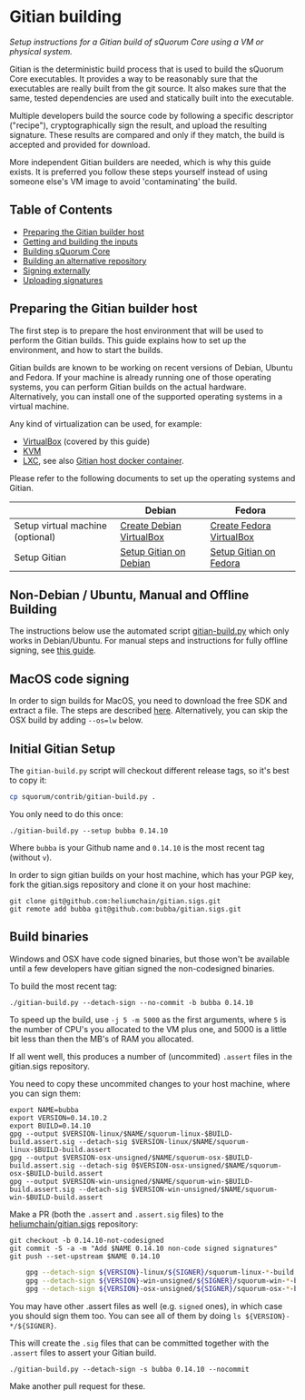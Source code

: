 Gitian building
================

*Setup instructions for a Gitian build of sQuorum Core using a VM or physical system.*

Gitian is the deterministic build process that is used to build the sQuorum
Core executables. It provides a way to be reasonably sure that the
executables are really built from the git source. It also makes sure that
the same, tested dependencies are used and statically built into the executable.

Multiple developers build the source code by following a specific descriptor
("recipe"), cryptographically sign the result, and upload the resulting signature.
These results are compared and only if they match, the build is accepted and provided
for download.

More independent Gitian builders are needed, which is why this guide exists.
It is preferred you follow these steps yourself instead of using someone else's
VM image to avoid 'contaminating' the build.

Table of Contents
------------------

- [Preparing the Gitian builder host](#preparing-the-gitian-builder-host)
- [Getting and building the inputs](#getting-and-building-the-inputs)
- [Building sQuorum Core](#building-bitcoin-core)
- [Building an alternative repository](#building-an-alternative-repository)
- [Signing externally](#signing-externally)
- [Uploading signatures](#uploading-signatures)

Preparing the Gitian builder host
---------------------------------

The first step is to prepare the host environment that will be used to perform the Gitian builds.
This guide explains how to set up the environment, and how to start the builds.

Gitian builds are known to be working on recent versions of Debian, Ubuntu and Fedora.
If your machine is already running one of those operating systems, you can perform Gitian builds on the actual hardware.
Alternatively, you can install one of the supported operating systems in a virtual machine.

Any kind of virtualization can be used, for example:
- [VirtualBox](https://www.virtualbox.org/) (covered by this guide)
- [KVM](http://www.linux-kvm.org/page/Main_Page)
- [LXC](https://linuxcontainers.org/), see also [Gitian host docker container](https://github.com/gdm85/tenku/tree/master/docker/gitian-bitcoin-host/README.md).

Please refer to the following documents to set up the operating systems and Gitian.

|                                   | Debian                                                                             | Fedora                                                                             |
|-----------------------------------|------------------------------------------------------------------------------------|------------------------------------------------------------------------------------|
| Setup virtual machine (optional)  | [Create Debian VirtualBox](./gitian-building/gitian-building-create-vm-debian.md) | [Create Fedora VirtualBox](./gitian-building/gitian-building-create-vm-fedora.md) |
| Setup Gitian                      | [Setup Gitian on Debian](./gitian-building/gitian-building-setup-gitian-debian.md) | [Setup Gitian on Fedora](./gitian-building/gitian-building-setup-gitian-fedora.md) |

Non-Debian / Ubuntu, Manual and Offline Building
------------------------------------------------
The instructions below use the automated script [gitian-build.py](https://github.com/heliumchain/helium/blob/master/contrib/gitian-build.py) which only works in Debian/Ubuntu. For manual steps and instructions for fully offline signing, see [this guide](./gitian-building/gitian-building-manual.md).

MacOS code signing
------------------
In order to sign builds for MacOS, you need to download the free SDK and extract a file. The steps are described [here](./gitian-building/gitian-building-mac-os-sdk.md). Alternatively, you can skip the OSX build by adding `--os=lw` below.

Initial Gitian Setup
--------------------
The `gitian-build.py` script will checkout different release tags, so it's best to copy it:

```bash
cp squorum/contrib/gitian-build.py .
```

You only need to do this once:

```
./gitian-build.py --setup bubba 0.14.10
```

Where `bubba` is your Github name and `0.14.10` is the most recent tag (without `v`).

In order to sign gitian builds on your host machine, which has your PGP key, fork the gitian.sigs repository and clone it on your host machine:

```
git clone git@github.com:heliumchain/gitian.sigs.git
git remote add bubba git@github.com:bubba/gitian.sigs.git
```

Build binaries
-----------------------------
Windows and OSX have code signed binaries, but those won't be available until a few developers have gitian signed the non-codesigned binaries.

To build the most recent tag:

 `./gitian-build.py --detach-sign --no-commit -b bubba 0.14.10`

To speed up the build, use `-j 5 -m 5000` as the first arguments, where `5` is the number of CPU's you allocated to the VM plus one, and 5000 is a little bit less than then the MB's of RAM you allocated.

If all went well, this produces a number of (uncommited) `.assert` files in the gitian.sigs repository.

You need to copy these uncommited changes to your host machine, where you can sign them:

```
export NAME=bubba
export VERSION=0.14.10.2
export BUILD=0.14.10
gpg --output $VERSION-linux/$NAME/squorum-linux-$BUILD-build.assert.sig --detach-sig $VERSION-linux/$NAME/squorum-linux-$BUILD-build.assert
gpg --output $VERSION-osx-unsigned/$NAME/squorum-osx-$BUILD-build.assert.sig --detach-sig 0$VERSION-osx-unsigned/$NAME/squorum-osx-$BUILD-build.assert
gpg --output $VERSION-win-unsigned/$NAME/squorum-win-$BUILD-build.assert.sig --detach-sig $VERSION-win-unsigned/$NAME/squorum-win-$BUILD-build.assert
```

Make a PR (both the `.assert` and `.assert.sig` files) to the
[heliumchain/gitian.sigs](https://github.com/heliumchain/gitian.sigs/) repository:

```
git checkout -b 0.14.10-not-codesigned
git commit -S -a -m "Add $NAME 0.14.10 non-code signed signatures"
git push --set-upstream $NAME 0.14.10
```

```bash
    gpg --detach-sign ${VERSION}-linux/${SIGNER}/squorum-linux-*-build.assert
    gpg --detach-sign ${VERSION}-win-unsigned/${SIGNER}/squorum-win-*-build.assert
    gpg --detach-sign ${VERSION}-osx-unsigned/${SIGNER}/squorum-osx-*-build.assert
```

You may have other .assert files as well (e.g. `signed` ones), in which case you should sign them too. You can see all of them by doing `ls ${VERSION}-*/${SIGNER}`.

This will create the `.sig` files that can be committed together with the `.assert` files to assert your
Gitian build.


 `./gitian-build.py --detach-sign -s bubba 0.14.10 --nocommit`

Make another pull request for these.
